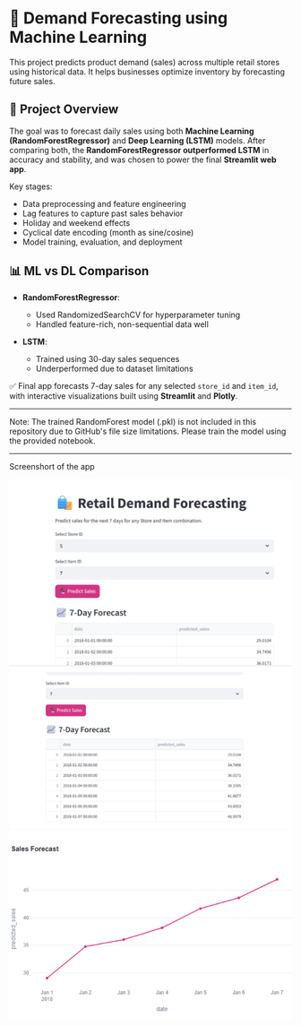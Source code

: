 
# 🛒 Demand Forecasting using Machine Learning

This project predicts product demand (sales) across multiple retail stores using historical data. It helps businesses optimize inventory by forecasting future sales.

## 🧠 Project Overview

The goal was to forecast daily sales using both **Machine Learning (RandomForestRegressor)** and **Deep Learning (LSTM)** models. After comparing both, the **RandomForestRegressor outperformed LSTM** in accuracy and stability, and was chosen to power the final **Streamlit web app**.

Key stages:

* Data preprocessing and feature engineering
* Lag features to capture past sales behavior
* Holiday and weekend effects
* Cyclical date encoding (month as sine/cosine)
* Model training, evaluation, and deployment

## 📊 ML vs DL Comparison

* **RandomForestRegressor**:

  * Used RandomizedSearchCV for hyperparameter tuning
  * Handled feature-rich, non-sequential data well
* **LSTM**:

  * Trained using 30-day sales sequences
  * Underperformed due to dataset limitations

✅ Final app forecasts 7-day sales for any selected `store_id` and `item_id`, with interactive visualizations built using **Streamlit** and **Plotly**.

------

Note: The trained RandomForest model (.pkl) is not included in this repository due to GitHub's file size limitations. Please train the model using the provided notebook.

-------
Screenshort of the app

![App Screenshort](selectionpage.png)
![forecast table](screenshot-1746361214873.png)
![plot](newplot%20(2).png)

